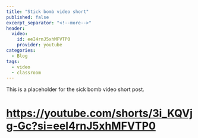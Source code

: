 ```yaml
---
title: "Stick bomb video short"
published: false
excerpt_separator: "<!--more-->"
header:
  video:
    id: eeI4rnJ5xhMFVTP0
    provider: youtube
categories:
  - Blog
tags:
  - video
  - classroom
---
```


This is a placeholder for the sick bomb video short post.

# https://youtube.com/shorts/3i_KQVjg-Gc?si=eeI4rnJ5xhMFVTP0
